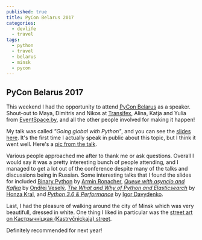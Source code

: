 ```yaml
---
published: true
title: PyCon Belarus 2017
categories:
  - devlife
  - travel
tags:
  - python
  - travel
  - belarus
  - minsk
  - pycon
---
```

## PyCon Belarus 2017

This weekend I had the opportunity to attend [PyCon Belarus](http://by.pycon.org/) as a speaker. Shout-out to Maya, Dimitris and Nikos at [Transifex](https://transifex.com), Alina, Katja and Yulia from [EventSpace.by](http://eventspace.by/), and all the other people involved for making it happen!

My talk was called _"Going global with Python"_, and you can see the [slides here](https://docs.google.com/presentation/d/1EOe0KHOPwX35JFj5ewX-JgNHJxOBFE7wWNFEbCUTMPE/pub?start=false&loop=false&delayms=60000&slide=id.g236391c17530979a_57). It's the first time I actually speak in public about this topic, but I think it went well. Here's a [pic from the talk](https://twitter.com/pyconby/status/827911274000445440).

Various people approached me after to thank me or ask questions. Overall I would say it was a pretty interesting bunch of people attending, and I managed to get a lot out of the conference despite many of the talks and discussions being in Russian. Some interesting talks that I found the slides for included [Binary Python](https://speakerdeck.com/mitsuhiko/binary-python) by [Armin Ronacher](https://twitter.com/mitsuhiko), [_Queue with
asyncio and Kafka_](https://docs.google.com/presentation/d/1I1tMVrnoY1BABxLC7QWrGsSd8UTQFvtOjE9nSxCy-dA/edit#slide=id.g20ca561b34_0_1) by [Ondřej Veselý](https://twitter.com/xorwen), [_The What and Why of Python and Elasticsearch_](http://slides.com/honzakral/what-and-why-of-python-elasticsearch#/) by [Honza Kral](https://twitter.com/honzakral), and [_Python 3.6 &
Performance_](http://igordavydenko.com/talks/by-pycon-2017/) by [Igor Davydenko](https://twitter.com/playpausenstop).

Last, I had the pleasure of walking around the city of Minsk which was very beautifull, dressed in white. One thing I liked in particular was the [street art on Кастрычніцкая (Kastryčnickaja) street](https://photos.google.com/share/AF1QipNQAqiHPVKFROCYuuNzWX1fj_0vOl2VpBe7bVUz-X-I2iiznhdJaTjz07UrMCls-g?key=TG5qSnIzQl9rd3M3WFFxZXpvcGxCQWFFZWZZRXRB). 

Definitely recommended for next year!
